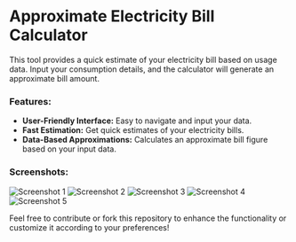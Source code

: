 # **Approximate Electricity Bill Calculator**

This tool provides a quick estimate of your electricity bill based on usage data. Input your consumption details, and the calculator will generate an approximate bill amount.

### **Features:**

- **User-Friendly Interface:** Easy to navigate and input your data.
- **Fast Estimation:** Get quick estimates of your electricity bills.
- **Data-Based Approximations:** Calculates an approximate bill figure based on your input data.

### **Screenshots:**

![Screenshot 1](https://github.com/Talnz007/Approximate-Electricity-Bill-Calculator/assets/117588324/c6e38cba-4d63-4f49-b52a-cd12b0b6e82f)
![Screenshot 2](https://github.com/Talnz007/Approximate-Electricity-Bill-Calculator/assets/117588324/9d5ee71c-0ddd-4f4a-9894-eef2822f3352)
![Screenshot 3](https://github.com/Talnz007/Approximate-Electricity-Bill-Calculator/assets/117588324/2361347c-ca29-42a0-9c45-187de4d0d091)
![Screenshot 4](https://github.com/Talnz007/Approximate-Electricity-Bill-Calculator/assets/117588324/149a2d1d-d60a-46ed-8473-00f50990b304)
![Screenshot 5](https://github.com/Talnz007/Approximate-Electricity-Bill-Calculator/assets/117588324/ac2a9835-10d4-4efc-be30-0b3897780c2f)

Feel free to contribute or fork this repository to enhance the functionality or customize it according to your preferences!
